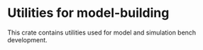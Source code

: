 # Utilities for model-building

This crate contains utilities used for model and simulation bench development.


